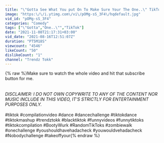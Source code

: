 ```yaml
---
title: "\"Gotta See What You put On To Make Sure Your The One..\" TikTok Dance - Video Compilation!"
image: "https:\/\/i.ytimg.com\/vi\/pOMg-sS_3F4\/hqdefault.jpg"
vid_id: "pOMg-sS_3F4"
categories: "Comedy"
tags: ["\"Gotta","One..\"","TikTok"]
date: "2021-11-08T21:17:31+03:00"
vid_date: "2021-08-16T12:51:07Z"
duration: "PT5M18S"
viewcount: "4546"
likeCount: "50"
dislikeCount: "1"
channel: "Trendz Tokk"
---
```

{% raw %}Make sure to watch the whole video and hit that subscribe button for me.<br /><br /><br />*DISCLAIMER: I DO NOT OWN COPYWRITE TO ANY OF THE CONTENT NOR MUSIC INCLUDE IN THIS VIDEO, IT'S STRICTLY FOR ENTERTAINMENT PURPOSES ONLY.*<br /><br />#tiktok #compilationvideo #dance #dancechallenge #tiktokdance #tiktokmashup #trendztokk #blacktiktok #funnyvideos #funnytiktoks #tiktokcompilation #BootyWurk #RandomTikToks #zombiewalk #onechallenge #youshouldhavehadacheck #youwouldvehadacheck #Nobodychallenge #takeoffyour{% endraw %}
